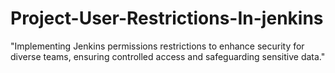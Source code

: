 # Project-User-Restrictions-In-jenkins
"Implementing Jenkins permissions restrictions to enhance security for diverse teams, ensuring controlled access and safeguarding sensitive data."
